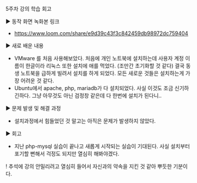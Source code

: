 5주차 강의 학습 회고

▶ 동작 화면 녹화본 링크
  - https://www.loom.com/share/e9d39c43f3c842459db98972dc759404

▶ 새로 배운 내용
  - VMware 를 처음 사용해보았다. 처음에 개인 노트북에 설치하는데 사용자 계정 이름이 한글이라 리눅스 또한 설치에 애를 먹었다. (조만간 초기화할 것 같다) 결국 동생 노트북을 급하게 빌려서 설치를 
    하게 되었다. 모든 새로운 것들은 설치하는게 가장 어려운 것 같다.
  - Ubuntu에서 apache, php, mariadb가 다 설치되었다. 사실 이것도 조금 신기하긴하다. 그냥 아무것도 아닌 검정창 같은데 다 한번에 설치가 된다니.. 
  
▶ 문제 발생 및 해결 과정
  - 설치과정에서 힘들었던 것 말고는 아직은 문제가 발생하지 않았다. 
    
▶ 회고
  + 지난 php-mysql 실습이 끝나고 새롭게 시작되는 실습이 기대된다. 사실 설치부터 포기할 뻔해서 걱정도 되지만 열심히 해봐야겠다.
    
  ! 추석에 강의 안밀리려고 열심히 들어서 자신과의 약속을 지킨 것 같아 뿌듯한 기분이다.
